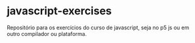 # javascript-exercises
Repositório para os exercícios do curso de javascript, seja no p5 js ou em outro compilador ou plataforma.
